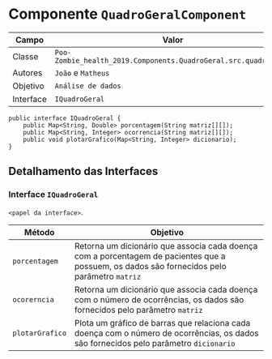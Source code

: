 # Componente `QuadroGeralComponent`

Campo | Valor
----- | -----
Classe | `Poo-Zombie_health_2019.Components.QuadroGeral.src.quadrogeral`
Autores | `João` e `Matheus`
Objetivo | `Análise de dados`
Interface | `IQuadroGeral`
~~~
public interface IQuadroGeral {
    public Map<String, Double> porcentagem(String matriz[][]);
    public Map<String, Integer> ocorrencia(String matriz[][]);
    public void plotarGrafico(Map<String, Integer> dicionario);
}
~~~

## Detalhamento das Interfaces

### Interface `IQuadroGeral`
`<papel da interface>`.

Método | Objetivo
-------| --------
`porcentagem` | Retorna um dicionário que associa cada doença com a porcentagem de pacientes que a possuem, os dados são fornecidos pelo parâmetro `matriz`
`ocorerncia` | Retorna um dicionário que associa cada doença com o número de ocorrências, os dados são fornecidos pelo parâmetro `matriz`
`plotarGrafico` | Plota um gráfico de barras que relaciona cada doença com o número de ocorrências, os dados são fornecidos pelo parâmetro `dicionario`
